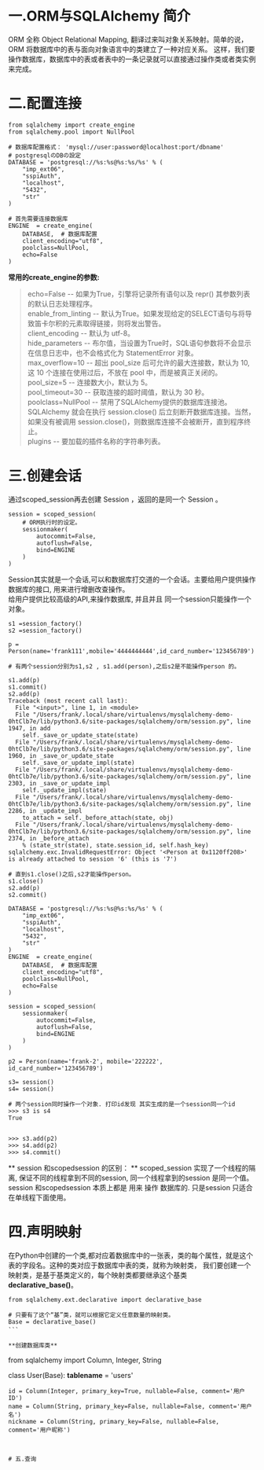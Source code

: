 # 一.ORM与SQLAlchemy 简介
ORM 全称 Object Relational Mapping, 翻译过来叫对象关系映射。简单的说，ORM 将数据库中的表与面向对象语言中的类建立了一种对应关系。
这样，我们要操作数据库，数据库中的表或者表中的一条记录就可以直接通过操作类或者类实例来完成。  


# 二.配置连接
```
from sqlalchemy import create_engine
from sqlalchemy.pool import NullPool

# 数据库配置格式： 'mysql://user:password@localhost:port/dbname'
# postgresqlのDBの設定
DATABASE = 'postgresql://%s:%s@%s:%s/%s' % (
    "imp_ext06",
    "sspiAuth",
    "localhost",
    "5432",
    "str"
)

# 首先需要连接数据库
ENGINE  = create_engine(
    DATABASE,  # 数据库配置  
    client_encoding="utf8",  
    poolclass=NullPool,
    echo=False  
)

```
**常用的create_engine的参数:**   
> echo=False -- 如果为True，引擎将记录所有语句以及 repr() 其参数列表的默认日志处理程序。  
> enable_from_linting -- 默认为True。如果发现给定的SELECT语句与将导致笛卡尔积的元素取得链接，则将发出警告。  
> client_encoding -- 默认为 utf-8。  
> hide_parameters -- 布尔值，当设置为True时，SQL语句参数将不会显示在信息日志中，也不会格式化为 StatementError 对象。  
> max_overflow=10 --  超出 pool_size 后可允许的最大连接数，默认为 10, 这 10 个连接在使用过后，不放在 pool 中，而是被真正关闭的。    
> pool_size=5 -- 连接数大小，默认为 5。  
> pool_timeout=30 -- 获取连接的超时阈值，默认为 30 秒。  
> poolclass=NullPool -- 禁用了SQLAlchemy提供的数据库连接池。SQLAlchemy 就会在执行 session.close() 后立刻断开数据库连接。当然，如果没有被调用 session.close()，则数据库连接不会被断开，直到程序终止。   
> plugins -- 要加载的插件名称的字符串列表。  


# 三.创建会话
通过scoped_session再去创建 Session ，返回的是同一个 Session 。
```
session = scoped_session(
    # ORM执行时的设定。
    sessionmaker(
        autocommit=False,
        autoflush=False,
        bind=ENGINE
    )
)
```
Session其实就是一个会话,可以和数据库打交道的一个会话。主要给用户提供操作数据库的接口, 用来进行增删改查操作。  
给用户提供比较高级的API,来操作数据库, 并且并且 同一个session只能操作一个对象。  
```
s1 =session_factory()
s2 =session_factory()

p = Person(name='frank111',mobile='4444444444',id_card_number='123456789')

# 有两个session分别为s1,s2 , s1.add(person),之后s2是不能操作person 的。

s1.add(p)
s1.commit()
s2.add(p)
Traceback (most recent call last):
  File "<input>", line 1, in <module>
  File "/Users/frank/.local/share/virtualenvs/mysqlalchemy-demo-0htClb7e/lib/python3.6/site-packages/sqlalchemy/orm/session.py", line 1947, in add
    self._save_or_update_state(state)
  File "/Users/frank/.local/share/virtualenvs/mysqlalchemy-demo-0htClb7e/lib/python3.6/site-packages/sqlalchemy/orm/session.py", line 1960, in _save_or_update_state
    self._save_or_update_impl(state)
  File "/Users/frank/.local/share/virtualenvs/mysqlalchemy-demo-0htClb7e/lib/python3.6/site-packages/sqlalchemy/orm/session.py", line 2303, in _save_or_update_impl
    self._update_impl(state)
  File "/Users/frank/.local/share/virtualenvs/mysqlalchemy-demo-0htClb7e/lib/python3.6/site-packages/sqlalchemy/orm/session.py", line 2286, in _update_impl
    to_attach = self._before_attach(state, obj)
  File "/Users/frank/.local/share/virtualenvs/mysqlalchemy-demo-0htClb7e/lib/python3.6/site-packages/sqlalchemy/orm/session.py", line 2374, in _before_attach
    % (state_str(state), state.session_id, self.hash_key)
sqlalchemy.exc.InvalidRequestError: Object '<Person at 0x1120ff208>' is already attached to session '6' (this is '7')

# 直到s1.close()之后,s2才能操作person。   
s1.close()
s2.add(p)
s2.commit()

```

```
DATABASE = 'postgresql://%s:%s@%s:%s/%s' % (
    "imp_ext06",
    "sspiAuth",
    "localhost",
    "5432",
    "str"
)
ENGINE  = create_engine(
    DATABASE,  # 数据库配置  
    client_encoding="utf8",  
    poolclass=NullPool,
    echo=False  
)

session = scoped_session(
    sessionmaker(
        autocommit=False,
        autoflush=False,
        bind=ENGINE
    )
)

p2 = Person(name='frank-2', mobile='222222', id_card_number='123456789')

s3= session()
s4= session()

# 两个session同时操作一个对象. 打印id发现 其实生成的是一个session同一个id
>>> s3 is s4
True


>>> s3.add(p2)
>>> s4.add(p2)
>>> s4.commit()

```
** session 和scopedsession 的区别： ** 
scoped_session 实现了一个线程的隔离, 保证不同的线程拿到不同的session, 同一个线程拿到的session 是同一个值。    
session 和scopedsession 本质上都是 用来 操作 数据库的. 只是session 只适合在单线程下面使用。  


# 四.声明映射
在Python中创建的一个类,都对应着数据库中的一张表，类的每个属性，就是这个表的字段名。这种的类对应于数据库中表的类，就称为映射类，
我们要创建一个映射类，是基于基类定义的，每个映射类都要继承这个基类 **declarative_base()**。
```
from sqlalchemy.ext.declarative import declarative_base

# 只要有了这个“基”类，就可以根据它定义任意数量的映射类。
Base = declarative_base()
```　

**创建数据库类**  
```
from sqlalchemy import Column, Integer, String


class User(Base):
    __tablename__ = 'users'

    id = Column(Integer, primary_key=True, nullable=False, comment='用户ID')
    name = Column(String, primary_key=False, nullable=False, comment='用户名')
    nickname = Column(String, primary_key=False, nullable=False, comment='用户昵称')

```


# 五.查询





